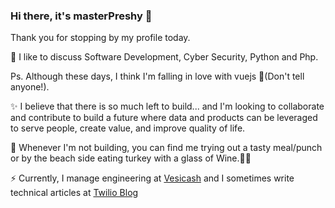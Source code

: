 ### Hi there, it's masterPreshy 👋
Thank you for stopping by my profile today.

💬 I like to discuss Software Development, Cyber Security, Python and Php.

Ps. Although these days, I think I'm falling in love with vuejs 🤫(Don't tell anyone!).

✨ I believe that there is so much left to build... and I'm looking to collaborate and contribute to build a future where data and products can be leveraged to serve people, create value, and improve quality of life.

🔭 Whenever I'm not building, you can find me trying out a tasty meal/punch or by the beach side eating turkey with a glass of Wine.🌱😋

⚡ Currently, I manage engineering at [Vesicash](https://vesicash.com) and I sometimes write technical articles at [Twilio Blog](https://blog.twilio.com)
<!--
**Preshy/preshy.github.io** is a ✨ _special_ ✨ repository because its `README.md` (this file) appears on your GitHub profile.

Here are some ideas to get you started:

- 🔭 I’m currently working on ...
- 🌱 I’m currently learning ...
- 👯 I’m looking to collaborate on ...
- 🤔 I’m looking for help with ...
- 💬 Ask me about ...
- 📫 How to reach me: ...
- 😄 Pronouns: ...
- ⚡ Fun fact: ...
-->

